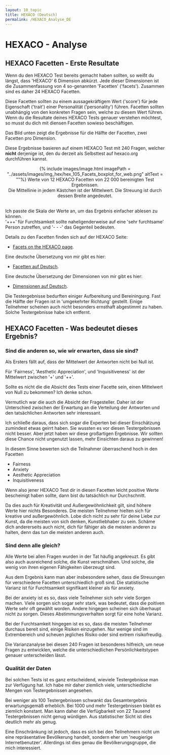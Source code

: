 ```yaml
---
layout: 10_topic
title: HEXACO (Deutsch)
permalink: /HEXACO_Analyse_DE
---
```


# HEXACO - Analyse

## HEXACO Facetten - Erste Resultate

Wenn du den HEXACO Test bereits gemacht haben sollten, so weißt du längst, dass 'HEXACO' 6 Dimension abkürzt. Jede dieser Dimensionen ist die Zusammenfassung von 4 so-genannten 'Facetten' ('facets'). Zusammen sind es daher 24 HEXACO Facetten.

Diese Facetten sollten zu einem aussagekräftigem Wert ('score') für jede Eigenschaft ('trait') einer Personalität ('personality') führen. 
Facetten sollten unabhängig von den konkreten Fragen sein, welche zu diesem Wert führen.
Wenn du die Resultate deines HEXACO Tests genauer verstehen möchtest, so musst du dich mit diensen Facetten sowieso beschäftigen.

Das Bild unten zeigt die Ergebnisse für die Hälfte der Facetten, zwei Facetten pro Dimension.

Diese Ergebnisse basieren auf einem HEXACO Test mit 240 Fragen, welcher **nicht** derjenige ist, den du derzeit als Selbsttest auf hexaco.org durchführen kannst.


<center>
{% include images/image.html imagePath = "../assets/images/img_hex/hex_105_Facets_boxplot_for_web.png" altText =  ""%}
Werte von 12 HEXACO Facetten von 22 000 bereinigten Test Ergebnissen. <br>Die Mittellinie in jedem Kästchen ist der Mittelwert. Die Streuung ist durch dessen Breite angedeutet.
</center><br>

Ich passte die Skala der Werte an, um das Ergebnis einfacher ablesen zu können.<br>
'+++' für Furchtsamkeit sollte naheligenderweise auf eine 'sehr furchtsame' Person zutreffen, und '- - -' das Gegenteil bedeuten.

Details zu den Facetten finden sich auf der HEXACO Seite:
- [Facets on the HEXACO page](http://hexaco.org/scaledescriptions).

Eine deutsche Übersetzung von mir gibt es hier: 
- [Facetten auf Deutsch](facetten_DE).

Eine deutsche Übersetzung der Dimensionen von mir gibt es hier:
- [Dimensionen auf Deutsch](dimensions_DE).

Die Testergebnisse bedurften einiger Aufbereitung und Bereiningung. Fast die Hälfte der Fragen ist in 'umgekehrter Richtung' gestellt. Einige Teilnehmer scheinen auch nicht besonders ernsthaft abgestimmt zu haben. Solche Testergebnisse habe ich entfernt.


## HEXACO Facetten - Was bedeutet dieses Ergebnis?

### Sind die anderen so, wie wir erwarten, dass sie sind?

Als Ersters fällt auf, dass der Mittelwert der Antworten nicht bei Null ist. 

Für 'Fairness', 'Aesthetic Appreciation', und 'Inquisitiveness' ist der Mittelwert zwischen '+' und '++'.<br>

Sollte es nicht die die Absicht des Tests einer Facette sein, einen Mittelwert von Null zu bekommen?
Ich denke schon.

Vermutlich war die auch die Absicht der Fragesteller. Daher ist der Unterschied zwischen der Erwartung an die Verteilung der Antworten und den tatsächlichen Antworten sehr interessant. 

Ich schließe daraus, dass sich sogar die Experten bei dieser Einschätzung zumindest etwas geirrt haben. 
Sie wussten es vor diesen Testergebnissen nicht besser. Aber jetzt haben wir diese großartigen Ergebnisse. Wir sollten diese Chance nicht ungenutzt lassen,  mehr Einsichten daraus zu gewinnen!

In diesem Sinne bewerten sich die Teilnahmer überraschend hoch in den Facetten
- Fairness
- Anxiety
- Aesthetic Appreciation
- Inquisitiveness

Wenn also jener HEXACO Test dir in diesen Facetten leicht positive Werte bescheinigt haben sollte, dann bist du tatsächlich nur Durchschnitt.

Da dies auch für Kreativität und Außergewöhnlichkeit gilt, sind höhere Werte hier nichts Besonderes. Die meisten Teilnehmer hielten sich für kreative und außergewöhnlich. 
Lobe dich nicht zu sehr für deine Liebe zur Kunst, da die meisten von sich denken, Kunstliebhaber zu sein. 
Schäme dich andererseits auch nicht, dich für fähiger als die meisten anderen zu halten, denn das tun die meisten anderen auch.

### Sind denn alle gleich?

Alle Werte bei allen Fragen wurden in der Tat häufig angekreuzt.
Es gibt also auch ausreichend solche, die Kunst verschmähen. Und solche, die wenig von ihren eigenen Fähigkeiten überzeugt sind.

Aus dem Ergebnis kann man aber insbesondere sehen, dass die Streuungen für verschiedene Facetten unterschiedlich groß sind.
Die statistische Varianz ist für Furchtsamkeit signifikant kleiner als für anxiety.

Bei der anxiety ist es so, dass viele Teilnehmer sich sehr viele Sorgen machen. Viele sorgen sich sogar sehr stark, was bedeutet, dass die poitiven Werte sehr oft gewählt worden. Andere hingegen scheinen sich überhaupt nicht zu sorgen. Dieses Abstimmungsverhalten sorgt für eine hohe Varianz.

Bei der Furchtsamkeit hingegen ist es so, dass die meisten Teilnehmer durchaus bereit sind, einige Risiken einzugehen. Nur wenige sind im Extrembereich und scheuen jegliches Risiko oder sind extrem risikofreudig. 

Die Varianzanalyse bei diesen 240 Fragen ist besonderes hilfreich, um neue Fragen zu entwicklen, welche die unterschiedlichen Persönlichkeitstypen genauer unterscheiden lässt.

### Qualität der Daten


Bei solchen Tests ist es ganz entscheidend, wieviele Testergebnisse man zur Verfügung hat. Ich habe mir daher ziemlich viele, unterschiedliche Mengen von Testergebnissen angesehen.

Bei weniger als 100 Testergebnissen schwankt das Gesamtergebnis erwartungsgemäß erheblich.
Bei 1000 und mehr Testergebnissen bleibt es ziemlich konstant.
Man kann daher die Verfügbarkeit von 22 Tausend Testergebnissen nicht genug würdigen. Aus statistischer Sicht ist dies deutlich mehr als genug.

Eine Einschränkung ist jedoch, dass es sich bei den Teilnehmern nicht um eine repräsentative Bevölkerung handelt, sondern eher um 'neugierige Internetbenutzer'.
Allerdings ist dies genau die Bevölkerungsgruppe, die mich interessiert.

